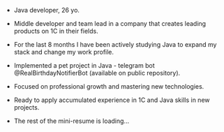 - Java developer, 26 yo.
- Middle developer and team lead in a company that creates leading products on 1C in their fields.
- For the last 8 months I have been actively studying Java to expand my stack and change my work profile.
- Implemented a pet project in Java - telegram bot @RealBirthdayNotifierBot (available on public repository).
- Focused on professional growth and mastering new technologies.
- Ready to apply accumulated experience in 1C and Java skills in new projects.

- The rest of the mini-resume is loading...
